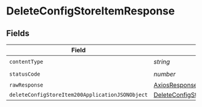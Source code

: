 # DeleteConfigStoreItemResponse


## Fields

| Field                                                                                                         | Type                                                                                                          | Required                                                                                                      | Description                                                                                                   |
| ------------------------------------------------------------------------------------------------------------- | ------------------------------------------------------------------------------------------------------------- | ------------------------------------------------------------------------------------------------------------- | ------------------------------------------------------------------------------------------------------------- |
| `contentType`                                                                                                 | *string*                                                                                                      | :heavy_check_mark:                                                                                            | N/A                                                                                                           |
| `statusCode`                                                                                                  | *number*                                                                                                      | :heavy_check_mark:                                                                                            | N/A                                                                                                           |
| `rawResponse`                                                                                                 | [AxiosResponse>](https://axios-http.com/docs/res_schema)                                                      | :heavy_minus_sign:                                                                                            | N/A                                                                                                           |
| `deleteConfigStoreItem200ApplicationJSONObject`                                                               | [DeleteConfigStoreItem200ApplicationJSON](../../models/operations/deleteconfigstoreitem200applicationjson.md) | :heavy_minus_sign:                                                                                            | OK                                                                                                            |